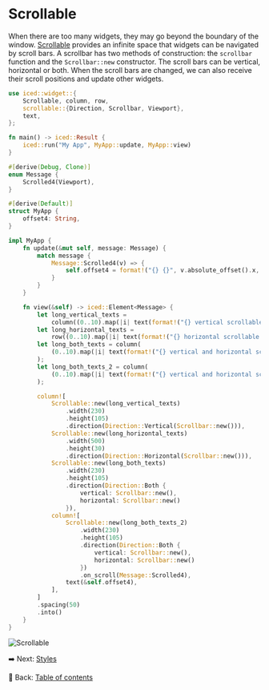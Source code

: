 # Scrollable

When there are too many widgets, they may go beyond the boundary of the window.
[Scrollable](https://docs.rs/iced/0.13.1/iced/widget/scrollable/struct.Scrollable.html) provides an infinite space that widgets can be navigated by scroll bars. A scrollbar has two methods of construction: the `scrollbar` function and the `Scrollbar::new` constructor.
The scroll bars can be vertical, horizontal or both.
When the scroll bars are changed, we can also receive their scroll positions and update other widgets.

```rust
use iced::widget::{
    Scrollable, column, row,
    scrollable::{Direction, Scrollbar, Viewport},
    text,
};

fn main() -> iced::Result {
    iced::run("My App", MyApp::update, MyApp::view)
}

#[derive(Debug, Clone)]
enum Message {
    Scrolled4(Viewport),
}

#[derive(Default)]
struct MyApp {
    offset4: String,
}

impl MyApp {
    fn update(&mut self, message: Message) {
        match message {
            Message::Scrolled4(v) => {
                self.offset4 = format!("{} {}", v.absolute_offset().x, v.absolute_offset().y)
            }
        }
    }

    fn view(&self) -> iced::Element<Message> {
        let long_vertical_texts =
            column((0..10).map(|i| text(format!("{} vertical scrollable", i + 1)).into()));
        let long_horizontal_texts =
            row((0..10).map(|i| text(format!("{} horizontal scrollable  ", i + 1)).into()));
        let long_both_texts = column(
            (0..10).map(|i| text(format!("{} vertical and horizontal scrollable", i + 1)).into()),
        );
        let long_both_texts_2 = column(
            (0..10).map(|i| text(format!("{} vertical and horizontal scrollable", i + 1)).into()),
        );

        column![
            Scrollable::new(long_vertical_texts)
                .width(230)
                .height(105)
                .direction(Direction::Vertical(Scrollbar::new())),
            Scrollable::new(long_horizontal_texts)
                .width(500)
                .height(30)
                .direction(Direction::Horizontal(Scrollbar::new())),
            Scrollable::new(long_both_texts)
                .width(230)
                .height(105)
                .direction(Direction::Both {
                    vertical: Scrollbar::new(),
                    horizontal: Scrollbar::new()
                }),
            column![
                Scrollable::new(long_both_texts_2)
                    .width(230)
                    .height(105)
                    .direction(Direction::Both {
                        vertical: Scrollbar::new(),
                        horizontal: Scrollbar::new()
                    })
                    .on_scroll(Message::Scrolled4),
                text(&self.offset4),
            ],
        ]
        .spacing(50)
        .into()
    }
}
```

![Scrollable](./pic/scrollable.png)

:arrow_right: Next: [Styles](./styles.md)

:blue_book: Back: [Table of contents](./../README.md)
